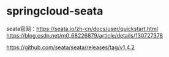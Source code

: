 # springcloud-seata
seata官网：https://seata.io/zh-cn/docs/user/quickstart.html
https://blog.csdn.net/m0_68226879/article/details/130727378

https://github.com/seata/seata/releases/tag/v1.4.2

